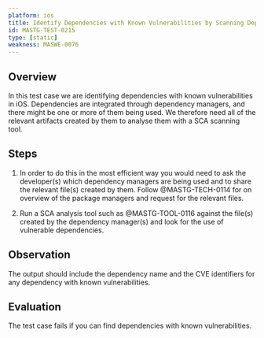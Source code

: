 ```yaml
---
platform: ios
title: Identify Dependencies with Known Vulnerabilities by Scanning Dependency Managers Artifacts
id: MASTG-TEST-0215
type: [static]
weakness: MASWE-0076
---
```


## Overview

In this test case we are identifying dependencies with known vulnerabilities in iOS. Dependencies are integrated through dependency managers, and there might be one or more of them being used. We therefore need all of the relevant artifacts created by them to analyse them with a SCA scanning tool.

## Steps

1. In order to do this in the most efficient way you would need to ask the developer(s) which dependency managers are being used and to share the relevant file(s) created by them. Follow @MASTG-TECH-0114 for on overview of the package managers and request for the relevant files.

2. Run a SCA analysis tool such as @MASTG-TOOL-0116 against the file(s) created by the dependency manager(s) and look for the use of vulnerable dependencies.

## Observation

The output should include the dependency name and the CVE identifiers for any dependency with known vulnerabilities.

## Evaluation

The test case fails if you can find dependencies with known vulnerabilities.
